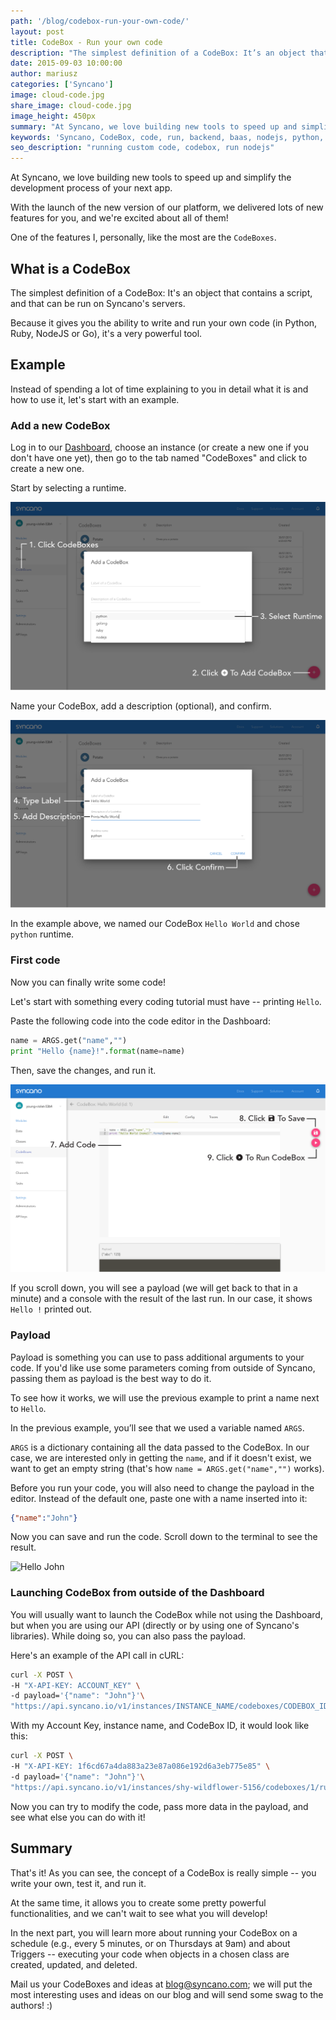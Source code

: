 ```yaml
---
path: '/blog/codebox-run-your-own-code/'
layout: post
title: CodeBox - Run your own code
description: "The simplest definition of a CodeBox: It’s an object that contains a script, and that can be run on Syncano’s servers. Learn more..."
date: 2015-09-03 10:00:00
author: mariusz
categories: ['Syncano']
image: cloud-code.jpg
share_image: cloud-code.jpg
image_height: 450px
summary: "At Syncano, we love building new tools to speed up and simplify the development process of your next app. With the launch of the new version of our platform, we delivered lots of new features for you, and we're excited about all of them! One of the features I, personally, like the most are the `CodeBoxes`."
keywords: 'Syncano, CodeBox, code, run, backend, baas, nodejs, python, ruby'
seo_description: "running custom code, codebox, run nodejs"
---
```


At Syncano, we love building new tools to speed up and simplify the development process of your next app.

With the launch of the new version of our platform, we delivered lots of new features for you, and we're excited about all of them!

One of the features I, personally, like the most are the `CodeBoxes`.

## What is a CodeBox

The simplest definition of a CodeBox: It's an object that contains a script, and that can be run on Syncano's servers.

Because it gives you the ability to write and run your own code (in Python, Ruby, NodeJS or Go), it's a very powerful tool.

## Example

Instead of spending a lot of time explaining to you in detail what it is and how to use it, let's start with an example.

### Add a new CodeBox

Log in to our [Dashboard](https://dashboard.syncano.io), choose an instance (or create a new one if you don't have one yet), then go to the tab named "CodeBoxes" and click to create a new one.

Start by selecting a runtime.

![CodeBoxes](Add_codebox_01.png)

Name your CodeBox, add a description (optional), and confirm.

![New CodeBox](Add_codebox_02.png)

In the example above, we named our CodeBox `Hello World` and chose `python` runtime.

### First code

Now you can finally write some code!

Let's start with something every coding tutorial must have -- printing `Hello`.

Paste the following code into the code editor in the Dashboard:

```python
name = ARGS.get("name","")
print "Hello {name}!".format(name=name)
```

Then, save the changes, and run it.

![Hello World](Add_codebox_03.png)

If you scroll down, you will see a payload (we will get back to that in a minute) and a console with the result of the last run. In our case, it shows `Hello !` printed out.

### Payload

Payload is something you can use to pass additional arguments to your code. If you'd like use some parameters coming from outside of Syncano, passing them as payload is the best way to do it.

To see how it works, we will use the previous example to print a name next to `Hello`.

In the previous example, you’ll see that we used a variable named `ARGS`.

`ARGS` is a dictionary containing all the data passed to the CodeBox. In our case, we are interested only in getting the `name`, and if it doesn't exist, we want to get an empty string (that's how `name = ARGS.get("name","")` works).

Before you run your code, you will also need to change the payload in the editor. Instead of the default one, paste one with a name inserted into it:

```json
{"name":"John"}
```

Now you can save and run the code. Scroll down to the terminal to see the result.

![Hello John](https://www.evernote.com/l/AZYrwML_MgJNNb1uSj7uK2ptcPCGXuTujI0B/image.png)

### Launching CodeBox from outside of the Dashboard

You will usually want to launch the CodeBox while not using the Dashboard, but when you are using our API (directly or by using one of Syncano's libraries). While doing so, you can also pass the payload.

Here's an example of the API call in cURL:

```bash
curl -X POST \
-H "X-API-KEY: ACCOUNT_KEY" \
-d payload='{"name": "John"}'\
"https://api.syncano.io/v1/instances/INSTANCE_NAME/codeboxes/CODEBOX_ID/run/"
```

With my Account Key, instance name, and CodeBox ID, it would look like this:

```bash
curl -X POST \
-H "X-API-KEY: 1f6cd67a4da883a23e87a086e192d6a3eb775e85" \
-d payload='{"name": "John"}'\
"https://api.syncano.io/v1/instances/shy-wildflower-5156/codeboxes/1/run/"
```

Now you can try to modify the code, pass more data in the payload, and see what else you can do with it!

## Summary

That's it! As you can see, the concept of a CodeBox is really simple -- you write your own, test it, and run it.

At the same time, it allows you to create some pretty powerful functionalities, and we can't wait to see what you will develop!

In the next part, you will learn more about running your CodeBox on a schedule (e.g., every 5 minutes, or on Thursdays at 9am) and about Triggers -- executing your code when objects in a chosen class are created, updated, and deleted.

Mail us your CodeBoxes and ideas at [blog@syncano.com](blog@syncano.com); we will put the most interesting uses and ideas on our blog and will send some swag to the authors! :)
